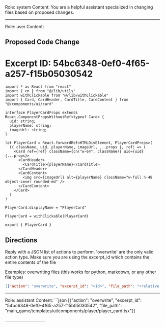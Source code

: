 Role: system
Content: You are a helpful assistant specialized in changing files based on proposed changes.
__________________
Role: user
Content: 
## Proposed Code Change
# Excerpt ID: 54bc6348-0ef0-4f65-a257-f15b05030542
```main_game/templates/ui/components/player/player_card.tsx
import * as React from "react"
import { cn } from "@/lib/utils"
import withClickable from "@/lib/withClickable"
import { Card, CardHeader, CardTitle, CardContent } from "@/components/ui/card"

interface PlayerCardProps extends React.ComponentPropsWithoutRef<typeof Card> {
  uid: string;
  playerName: string;
  imageUrl: string;
}

let PlayerCard = React.forwardRef<HTMLDivElement, PlayerCardProps>(
  ({ className, uid, playerName, imageUrl, ...props }, ref) => (
    <Card ref={ref} className={cn("w-64", className)} uid={uid} {...props}>
      <CardHeader>
        <CardTitle>{playerName}</CardTitle>
      </CardHeader>
      <CardContent>
        <img src={imageUrl} alt={playerName} className="w-full h-48 object-cover rounded-md" />
      </CardContent>
    </Card>
  )
)

PlayerCard.displayName = "PlayerCard"

PlayerCard = withClickable(PlayerCard)

export { PlayerCard }
```

## Directions
Reply with a JSON list of actions to perform. 'overwrite' are the only valid action type. 
Make sure you are using the excerpt_id which contains the entire contents of the file

Examples:
overwriting files (this works for python, markdown, or any other file type)
```json output_example1
[{"action": "overwrite", "excerpt_id": "<id>", "file_path": "<relative file path>"}]
```

__________________
Role: assistant
Content: ```json
[{"action": "overwrite", "excerpt_id": "54bc6348-0ef0-4f65-a257-f15b05030542", "file_path": "main_game/templates/ui/components/player/player_card.tsx"}]
```
__________________
